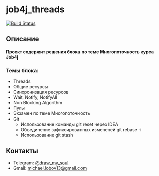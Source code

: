 # job4j_threads
[![Build Status](https://app.travis-ci.com/DrawMySoul/job4j_threads.svg?branch=master)](https://app.travis-ci.com/DrawMySoul/job4j_threads)

## Описание

#### Проект содержит решения блока по теме Многопоточность курса Job4j

### Темы блока:
* Threads
* Общие ресурсы
* Синхронизация ресурсов
* Wait, Notify, NotifyAll
* Non Blocking Algorithm
* Пулы
* Экзамен по теме Многопоточность
* Git
    * Использование команды git reset через IDEA
    * Объединение зафиксированных измененей git rebase -i
    * Использование git stash

## Контакты 
* Telegram: [@draw_my_soul](https://t.me/draw_my_soul) 
* Gmail: michael.lobov13@gmail.com
